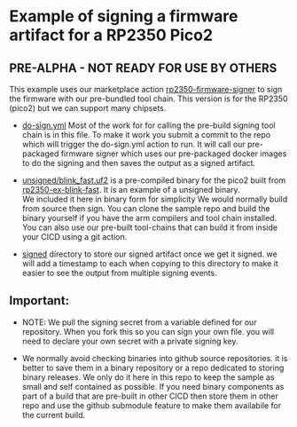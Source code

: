 # Example of signing a firmware artifact for a RP2350 Pico2
## PRE-ALPHA - NOT READY FOR USE BY OTHERS

This example uses our marketplace action 
[rp2350-firmware-signer](https://github.com/marketplace/actions/rp2350-firmware-signer)
to sign the firmware with our pre-bundled tool chain. This
version is for the RP2350 (pico2) but we can support many chipsets.

* [do-sign.yml](.github/workflows/do-sign.yml)
  Most of the work for for calling the pre-build signing 
  tool chain is in this file.  To make it work you submit a
  commit to the repo which will trigger the do-sign.yml action
  to run. It will call our pre-packaged firmware signer which 
  uses our pre-packaged docker images to do the signing and 
  then saves the output as a signed artifact.    

* [unsigned/blink_fast.uf2](unsigned/blink_fast.uf2)
  is a pre-compiled binary for the pico2 built from 
  [rp2350-ex-blink-fast](https://github.com/immutaverse/rp2350-ex-blink-fast).  It is an example of a unsigned binary.  
  We included it here in binary form for simplicity 
  We would normally build from source then sign.  You can clone
  the sample repo and build the binary yourself if you have 
  the arm compilers and tool chain installed.  You can also 
  use our pre-built tool-chains that can build it from inside your
  CICD using a git action. 

* [signed](signed) directory to store our signed artifact
  once we get it signed.  we will add a timestamp to each
  when copying to this directory to make it easier to 
  see the output from multiple signing events. 



## Important: 
* NOTE: We pull the signing secret from a variable defined for our 
  repository.  When you fork this so you can sign your own file.
  you will need to declare your own secret with a private signing 
  key. 

* We normally avoid checking binaries into github source repositories.
  it is better to save them in a binary repository or a repo 
  dedicated to storing binary releases.  We only do it here in
  this repo to keep the sample as small and self contained 
  as possible.  If you need binary components as part of a build
  that are pre-built in other CICD then store them in other repo
  and use the github submodule feature to make them availabile
  for the current build.




